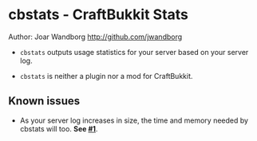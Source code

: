 cbstats - CraftBukkit Stats
===========================

Author: Joar Wandborg <http://github.com/jwandborg>

*	`cbstats` outputs usage statistics for your server based on your server log.  

*	`cbstats` is neither a plugin nor a mod for CraftBukkit.

Known issues
------------

*	As your server log increases in size, the time and memory needed by cbstats will too.
	**See [#1](https://github.com/jwandborg/cbstats/issues/1)**.
